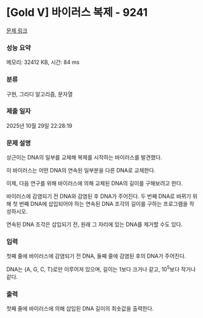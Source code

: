 # [Gold V] 바이러스 복제 - 9241 

[문제 링크](https://www.acmicpc.net/problem/9241) 

### 성능 요약

메모리: 32412 KB, 시간: 84 ms

### 분류

구현, 그리디 알고리즘, 문자열

### 제출 일자

2025년 10월 29일 22:28:19

### 문제 설명

<p>상근이는 DNA의 일부를 교체해 복제를 시작하는 바이러스를 발견했다.</p>

<p>이 바이러스는 어떤 DNA의 연속된 일부분을 다른 DNA로 교체한다.</p>

<p>이제, 다음 연구를 위해 바이러스에 의해 교체된 DNA의 길이를 구해보려고 한다.</p>

<p>바이러스에 감염되기 전 DNA와 감염된 후 DNA가 주어진다. 두 번째 DNA로 바뀌기 위해 첫 번째 DNA에 삽입되어야 하는 연속된 DNA 조각의 길이를 구하는 프로그램을 작성하시오.</p>

<p>연속된 DNA 조각은 삽입되기 전, 원래 그 자리에 있는 DNA를 제거할 수도 있다.</p>

### 입력 

 <p>첫째 줄에 바이러스에 감염되기 전 DNA, 둘째 줄에 감염된 후의 DNA가 주어진다.</p>

<p>DNA는 {A, G, C, T}로만 이루어져 있으며, 길이는 1보다 크거나 같고, 10<sup>5</sup>보다 작거나 같다.</p>

### 출력 

 <p>첫째 줄에 바이러스에 의해 삽입된 DNA 길이의 최솟값을 출력한다.</p>

